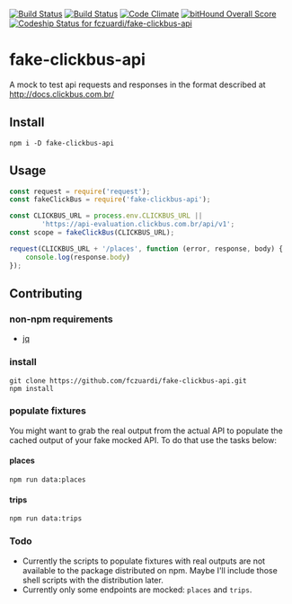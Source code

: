 [![Build Status](https://travis-ci.org/fczuardi/fake-clickbus-api.svg?branch=master)](https://travis-ci.org/fczuardi/fake-clickbus-api)
[![Build Status](https://semaphoreci.com/api/v1/fczuardi/fake-clickbus-api/branches/master/badge.svg)](https://semaphoreci.com/fczuardi/fake-clickbus-api)
[![Code Climate](https://codeclimate.com/github/fczuardi/fake-clickbus-api/badges/gpa.svg)](https://codeclimate.com/github/fczuardi/fake-clickbus-api)
[![bitHound Overall Score](https://www.bithound.io/github/fczuardi/fake-clickbus-api/badges/score.svg)](https://www.bithound.io/github/fczuardi/fake-clickbus-api)
[![Codeship Status for fczuardi/fake-clickbus-api](https://codeship.com/projects/eb40c3a0-e886-0133-0286-429aaf3cc23f/status?branch=master)](https://codeship.com/projects/147266)

# fake-clickbus-api
A mock to test api requests and responses in the format described at http://docs.clickbus.com.br/

## Install
```shell
npm i -D fake-clickbus-api
```

## Usage

```javascript
const request = require('request');
const fakeClickBus = require('fake-clickbus-api');

const CLICKBUS_URL = process.env.CLICKBUS_URL ||
        'https://api-evaluation.clickbus.com.br/api/v1';
const scope = fakeClickBus(CLICKBUS_URL);

request(CLICKBUS_URL + '/places', function (error, response, body) {
    console.log(response.body)
});

```

## Contributing

### non-npm requirements

- [jq][jq]

### install

```shell
git clone https://github.com/fczuardi/fake-clickbus-api.git
npm install
```

### populate fixtures

You might want to grab the real output from the actual API to populate the
cached output of your fake mocked API. To do that use the tasks below:

#### places

```
npm run data:places
```

#### trips

```
npm run data:trips
```

### Todo

- Currently the scripts to populate fixtures with real outputs are not available
to the package distributed on npm. Maybe I'll include those shell scripts with
the distribution later.
- Currently only some endpoints are mocked: ```places``` and ```trips```.

[jq]: https://stedolan.github.io/jq/
